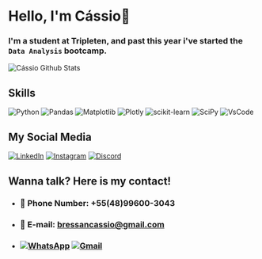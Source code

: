 # Hello, I'm Cássio👋
### I'm a student at Tripleten, and past this year i've started the ``Data Analysis`` bootcamp.

![Cássio Github Stats](https://github-readme-stats.vercel.app/api/top-langs/?username=cassio-bressan&hide_progress=true)


## Skills
![Python](https://img.shields.io/badge/python-3670A0?style=for-the-badge&logo=python&logoColor=ffdd54)
![Pandas](https://img.shields.io/badge/pandas-%23150458.svg?style=for-the-badge&logo=pandas&logoColor=white)
![Matplotlib](https://img.shields.io/badge/Matplotlib-%23ffffff.svg?style=for-the-badge&logo=Matplotlib&logoColor=black)
![Plotly](https://img.shields.io/badge/Plotly-%233F4F75.svg?style=for-the-badge&logo=plotly&logoColor=white)
![scikit-learn](https://img.shields.io/badge/scikit--learn-%23F7931E.svg?style=for-the-badge&logo=scikit-learn&logoColor=white)
![SciPy](https://img.shields.io/badge/SciPy-%230C55A5.svg?style=for-the-badge&logo=scipy&logoColor=%white)
![VsCode](https://img.shields.io/badge/Visual_Studio_Code-0078D4?style=for-the-badge&logo=visual%20studio%20code&logoColor=white)

## My Social Media
[![LinkedIn](https://img.shields.io/badge/linkedin-%230077B5.svg?style=for-the-badge&logo=linkedin&logoColor=white)](https://www.linkedin.com/in/cássio-bressan-nunes-18b37a232/)
 [![Instagram](https://img.shields.io/badge/Instagram-%23E4405F.svg?style=for-the-badge&logo=Instagram&logoColor=white)](https://www.instagram.com/cassiobrss?igsh=aHl4b2ZnMWhzMDJs)
[![Discord](https://img.shields.io/badge/Discord-%235865F2.svg?style=for-the-badge&logo=discord&logoColor=white)](https://discord.com/channels/@cassio9418)



## Wanna talk? Here is my contact!
 - ### 📲 Phone Number: +55(48)99600-3043
 - ### 📧 E-mail: bressancassio@gmail.com 

 - ### [![WhatsApp](https://img.shields.io/badge/WhatsApp-25D366?style=for-the-badge&logo=whatsapp&logoColor=white)](https://whatsa.me/5548996003043) [![Gmail](https://img.shields.io/badge/Gmail-D14836?style=for-the-badge&logo=gmail&logoColor=white)]()

